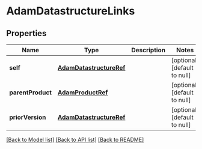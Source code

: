 # AdamDatastructureLinks

## Properties
Name | Type | Description | Notes
------------ | ------------- | ------------- | -------------
**self** | [**AdamDatastructureRef**](AdamDatastructureRef.md) |  | [optional] [default to null]
**parentProduct** | [**AdamProductRef**](AdamProductRef.md) |  | [optional] [default to null]
**priorVersion** | [**AdamDatastructureRef**](AdamDatastructureRef.md) |  | [optional] [default to null]

[[Back to Model list]](../README.md#documentation-for-models) [[Back to API list]](../README.md#documentation-for-api-endpoints) [[Back to README]](../README.md)


